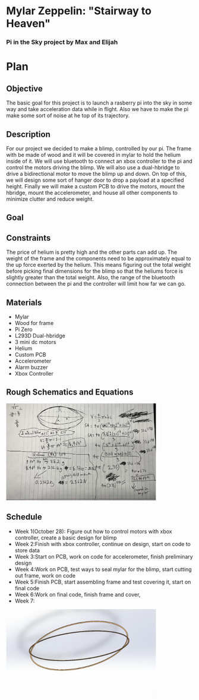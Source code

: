 # Mylar Zeppelin: "Stairway to Heaven"
### Pi in the Sky project by Max and Elijah

# Plan
## Objective
The basic goal for this project is to launch a rasberry pi into the sky in some way and take acceleration data while in flight. Also we have to make the pi make some sort of noise at he top of its trajectory.
## Description
For our project we decided to make a blimp, controlled by our pi. The frame with be made of wood and it will be covered in mylar to hold the helium inside of it. We will use bluetooth to connect an xbox controller to the pi and control the motors driving the blimp. We will also use a dual-hbridge to drive a bidirectional motor to move the blimp up and down. On top of this, we will design some sort of hanger door to drop a payload at a specified height. Finally we will make a custom PCB to drive the motors, mount the hbridge, mount the accelerometer, and house all other components to minimize clutter and reduce weight.
## Goal

## Constraints
The price of helium is pretty high and the other parts can add up. The weight of the frame and the components need to be approximately equal to the up force exerted by the helium. This means figuring out the total weight before picking final dimensions for the blimp so that the heliums force is slightly greater than the total weight. Also, the range of the bluetooth connection between the pi and the controller will limit how far we can go.
## Materials
* Mylar
* Wood for frame
* Pi Zero
* L293D Dual-hbridge
* 3 mini dc motors
* Helium
* Custom PCB
* Accelerometer
* Alarm buzzer
* Xbox Controller
## Rough Schematics and Equations
<img src="75C22DD9-4361-48F5-8394-BCE06E49980E.jpeg" width="80%">

## Schedule
* Week 1(October 28): Figure out how to control motors with xbox controller, create a basic design for blimp
* Week 2:Finish with xbox controller, continue on design, start on code to store data
* Week 3:Start on PCB, work on code for accelerometer, finish preliminary design
* Week 4:Work on PCB, test ways to seal mylar for the blimp, start cutting out frame, work on code
* Week 5:Finish PCB, start assembling frame and test covering it, start on final code
* Week 6:Work on final code, finish frame and cover, 
* Week 7:
<img src="Blimp_frame.PNG" width="80%">
